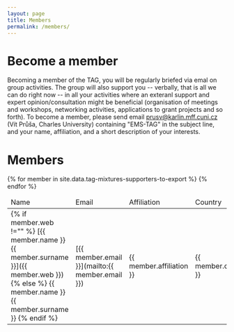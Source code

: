 ```yaml
---
layout: page
title: Members
permalink: /members/
---
```


# Become a member

Becoming a member of the TAG, you will be regularly briefed via emal on group activities. The group will also support you -- verbally, that is all we can do right now -- in all your activities where an exteranl support and expert opinion/consultation might be beneficial (organisation of meetings and workshops, networking activities, applications to grant projects and so forth). To become a member, please send email [prusv@karlin.mff.cuni.cz](mailto:prusv@karlin.mff.cuni.cz) (Vít Průša, Charles University) containing "EMS-TAG" in the subject line, and your name, affiliation, and a short description of your interests. 


# Members

<table>

<thead>
<tr>
<td>
Name
</td>
<td>
Email
</td>
<td>
Affiliation
</td>
<td>
Country
</td>
</tr>
</thead>

<tbody>
{% for member in site.data.tag-mixtures-supporters-to-export %}
<tr>
<td>
{% if member.web !="" %}
[{{ member.name }} {{ member.surname }}]({{ member.web }})
{% else %}
{{ member.name }} {{ member.surname }}
{% endif %}
</td>
<td>
[{{ member.email }}](mailto:{{ member.email }})
</td>
<td>
{{ member.affiliation }}
</td>
<td>
{{ member.country }}
</td>
</tr>
{% endfor %}
</tbody>

</table>
